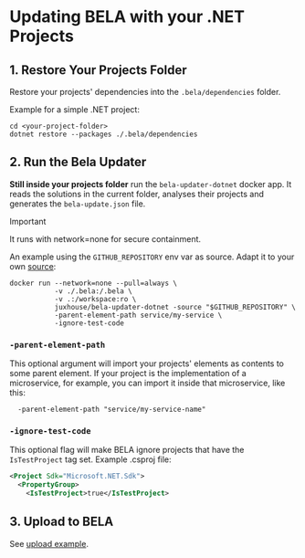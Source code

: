 # Updating BELA with your .NET Projects

## 1. Restore Your Projects Folder

Restore your projects' dependencies into the `.bela/dependencies` folder.

Example for a simple .NET project:

```
cd <your-project-folder>
dotnet restore --packages ./.bela/dependencies
```

## 2. Run the Bela Updater

**Still inside your projects folder** run the `bela-updater-dotnet` docker app. It reads the solutions in the current folder, analyses their projects and generates the `bela-update.json` file.

> [!IMPORTANT]
> It runs with network=none for secure containment.

An example using the `GITHUB_REPOSITORY` env var as source. Adapt it to your own [source](/Concepts.md#sources):
```
docker run --network=none --pull=always \
           -v ./.bela:/.bela \
           -v .:/workspace:ro \
           juxhouse/bela-updater-dotnet -source "$GITHUB_REPOSITORY" \
           -parent-element-path service/my-service \
           -ignore-test-code
```

### `-parent-element-path`  

This optional argument will import your projects' elements as contents to some parent element. If your project is the implementation of a microservice, for example, you can import it inside that microservice, like this:
```
  -parent-element-path "service/my-service-name"
``` 

### `-ignore-test-code`

This optional flag will make BELA ignore projects that have the `IsTestProject` tag set. Example .csproj file:
```xml
<Project Sdk="Microsoft.NET.Sdk">
  <PropertyGroup>
    <IsTestProject>true</IsTestProject>
```


## 3. Upload to BELA

See [upload example](/updaters/reference/upload-example.md).
